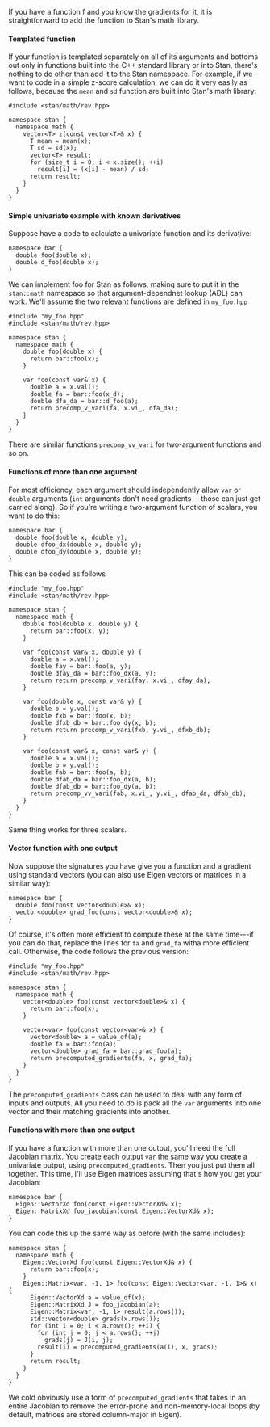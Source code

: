 If you have a function f and you know the gradients for it, it is straightforward to add the function to Stan's math library.


#### Templated function

If your function is templated separately on all of its arguments and bottoms out only in functions built into the C++ standard library or into Stan, there's nothing to do other than add it to the Stan namespace.  For example, if we want to code in a simple z-score calculation, we can do it very easily as follows, because the `mean` and `sd` function are built into Stan's math library:


```
#include <stan/math/rev.hpp>

namespace stan {
  namespace math {
    vector<T> z(const vector<T>& x) {
      T mean = mean(x);
      T sd = sd(x);
      vector<T> result;
      for (size_t i = 0; i < x.size(); ++i)
        result[i] = (x[i] - mean) / sd;
      return result;
    }
  }
}
```

#### Simple univariate example with known derivatives

Suppose have a code to calculate a univariate function and its derivative:

```
namespace bar {
  double foo(double x);
  double d_foo(double x);  
}
```

We can implement foo for Stan as follows, making sure to put it in the `stan::math` namespace so that argument-dependnet lookup (ADL) can work.  We'll assume the two relevant functions are defined in `my_foo.hpp`

```
#include "my_foo.hpp"
#include <stan/math/rev.hpp>

namespace stan {
  namespace math {
    double foo(double x) {
      return bar::foo(x);
    }

    var foo(const var& x) {
      double a = x.val();
      double fa = bar::foo(x_d);
      double dfa_da = bar::d_foo(a);
      return precomp_v_vari(fa, x.vi_, dfa_da);
    }
  }
}
```

There are similar functions `precomp_vv_vari` for two-argument functions and so on.



#### Functions of more than one argument

For most efficiency, each argument should independently allow `var` or `double` arguments (`int` arguments don't need gradients---those can just get carried along).  So if you're writing a two-argument function of scalars, you want to do this:

```
namespace bar {
  double foo(double x, double y);
  double dfoo_dx(double x, double y);
  double dfoo_dy(double x, double y);
}
```

This can be coded as follows

```
#include "my_foo.hpp"
#include <stan/math/rev.hpp>

namespace stan {
  namespace math {
    double foo(double x, double y) {
      return bar::foo(x, y);
    }

    var foo(const var& x, double y) {
      double a = x.val();
      double fay = bar::foo(a, y);
      double dfay_da = bar::foo_dx(a, y);
      return return precomp_v_vari(fay, x.vi_, dfay_da);
    }

    var foo(double x, const var& y) {
      double b = y.val();
      double fxb = bar::foo(x, b);
      double dfxb_db = bar::foo_dy(x, b);
      return return precomp_v_vari(fxb, y.vi_, dfxb_db);
    }
   
    var foo(const var& x, const var& y) {
      double a = x.val();
      double b = y.val();
      double fab = bar::foo(a, b);
      double dfab_da = bar::foo_dx(a, b);
      double dfab_db = bar::foo_dy(a, b);
      return precomp_vv_vari(fab, x.vi_, y.vi_, dfab_da, dfab_db);
    }
  }
}
```

Same thing works for three scalars.


#### Vector function with one output

Now suppose the signatures you have give you a function and a gradient using standard vectors (you can also use Eigen vectors or matrices in a similar way):

```
namespace bar {
  double foo(const vector<double>& x);
  vector<double> grad_foo(const vector<double>& x);
}
```

Of course, it's often more efficient to compute these at the same time---if you can do that, replace the lines for `fa` and `grad_fa` witha more efficient call.  Otherwise, the code follows the previous version:

```
#include "my_foo.hpp"
#include <stan/math/rev.hpp>

namespace stan {
  namespace math {
    vector<double> foo(const vector<double>& x) {
      return bar::foo(x);
    }

    vector<var> foo(const vector<var>& x) {
      vector<double> a = value_of(a);
      double fa = bar::foo(a);
      vector<double> grad_fa = bar::grad_foo(a);  
      return precomputed_gradients(fa, x, grad_fa);
    }
  }
}
```

The `precomputed_gradients` class can be used to deal with any form of inputs and outputs.  All you need to do is pack all the `var` arguments into one vector and their matching gradients into another.

#### Functions with more than one output

If you have a function with more than one output, you'll need the full Jacobian matrix.  You create each output `var` the same way you create a univariate output, using `precomputed_gradients`.  Then you just put them all together.  This time, I'll use Eigen matrices assuming that's how you get your Jacobian:

```
namespace bar {
  Eigen::VectorXd foo(const Eigen::VectorXd& x);
  Eigen::MatrixXd foo_jacobian(const Eigen::VectorXd& x);
}
```

You can code this up the same way as before (with the same includes):

```
namespace stan {
  namespace math {
    Eigen::VectorXd foo(const Eigen::VectorXd& x) {
      return bar::foo(x);
    }
    Eigen::Matrix<var, -1, 1> foo(const Eigen::Vector<var, -1, 1>& x) {
      Eigen::VectorXd a = value_of(x);
      Eigen::MatrixXd J = foo_jacobian(a);
      Eigen::Matrix<var, -1, 1> result(a.rows());
      std::vector<double> grads(x.rows());
      for (int i = 0; i < a.rows(); ++i) {
        for (int j = 0; j < a.rows(); ++j)
          grads(j) = J(i, j);
        result(i) = precomputed_gradients(a(i), x, grads);
      }
      return result;
    }
  }
}
```

We cold obviously use a form of `precomputed_gradients` that takes in an entire Jacobian to remove the error-prone and non-memory-local loops (by default, matrices are stored column-major in Eigen).
   

  